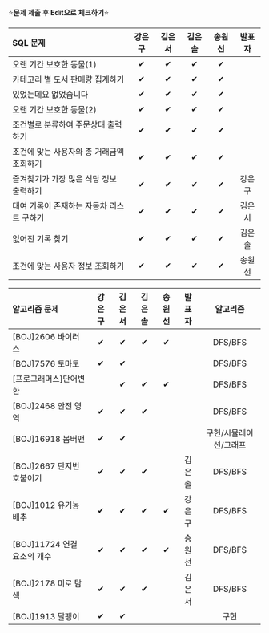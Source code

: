 ⭐**문제 제출 후 Edit으로 체크하기**⭐

|SQL 문제                              |강은구|김은서|김은솔|송원선|발표자|
|:-------------------------------------|:----:|:----:|:----:|:----:|:--:|
|오랜 기간 보호한 동물(1)                | ✔   |  ✔  |   ✔  |  ✔    |    |
|카테고리 별 도서 판매량 집계하기         |  ✔   |  ✔  |   ✔ |   ✔   |    |
|있었는데요 없었습니다                   |   ✔  | ✔   |   ✔ |   ✔   |    |
|오랜 기간 보호한 동물(2)                |   ✔  |  ✔  |   ✔ |   ✔   |    |
|조건별로 분류하여 주문상태 출력하기      |   ✔  |  ✔  |   ✔   |  ✔  |    |
|조건에 맞는 사용자와 총 거래금액 조회하기|   ✔  |  ✔  |    ✔ |   ✔   |    |
|즐겨찾기가 가장 많은 식당 정보 출력하기  |   ✔  |  ✔  |   ✔  |  ✔    | 강은구 |
|대여 기록이 존재하는 자동차 리스트 구하기|   ✔  |  ✔  |   ✔  |  ✔    | 김은서 |
|	없어진 기록 찾기                      |   ✔  |  ✔  |  ✔   |   ✔   | 김은솔 |
|조건에 맞는 사용자 정보 조회하기        |   ✔  |  ✔  |  ✔   |  ✔    | 송원선 |

|알고리즘 문제             |강은구|김은서|김은솔|송원선|발표자  |알고리즘|
|:-------------------------|:----:|:----:|:----:|:----:|:----:|:------:|
|[BOJ]2606 바이러스         |  ✔  |  ✔  | ✔    |  ✔  |      |DFS/BFS |
|[BOJ]7576 토마토           |  ✔   |  ✔  |      |      |      |DFS/BFS|
|[프로그래머스]단어변환      |      |  ✔  |  ✔   |  ✔    |      |DFS/BFS|
|[BOJ]2468 안전 영역        |  ✔  |  ✔  |  ✔   |      |      |DFS/BFS |
|[BOJ]16918 봄버맨          |  ✔   |  ✔  |      |      |      |구현/시뮬레이션/그래프 |
|[BOJ]2667 단지번호붙이기    |  ✔   |  ✔  |  ✔   |      |김은솔|DFS/BFS |
|[BOJ]1012 유기농 배추       |  ✔   |  ✔  |  ✔   |  ✔    |강은구|DFS/BFS |
|[BOJ]11724 연결 요소의 개수 |  ✔  |  ✔  |   ✔  |  ✔  |송원선|DFS/BFS |
|[BOJ]2178 미로 탐색        |  ✔  |  ✔   |   ✔  |      |김은서|DFS/BFS|
|[BOJ]1913 달팽이           |  ✔  |  ✔  |      |      |    |구현|
